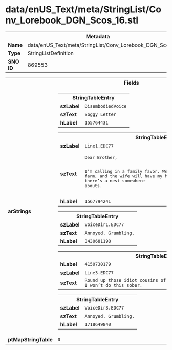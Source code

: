 <h1>data/enUS_Text/meta/StringList/Conv_Lorebook_DGN_Scos_16.stl</h1><table><tr><th colspan="100%">Metadata</th></tr><tr><td><b>Name</b></td><td>data/enUS_Text/meta/StringList/Conv_Lorebook_DGN_Scos_16.stl</td></tr><tr><td><b>Type</b></td><td>StringListDefinition</td></tr><tr><td><b>SNO ID</b></td><td>869553</td></tr></table>

<table><tr><th colspan="100%">Fields</th></tr><tr><td><b>arStrings</b></td><td><table><tr><th colspan="100%">StringTableEntry</th></tr><tr><td><b>szLabel</b></td><td><code>DisembodiedVoice</code></td></tr><tr><td><b>szText</b></td><td><code>Soggy Letter</code></td></tr><tr><td><b>hLabel</b></td><td><code>155764431</code></td></tr></table>


<table><tr><th colspan="100%">StringTableEntry</th></tr><tr><td><b>szLabel</b></td><td><code>Line1.EDC77</code></td></tr><tr><td><b>szText</b></td><td><pre>Dear Brother,  

I’m calling in a family favor. We’ve got a spider problem on the farm, and the wife will have my head if I don’t see to it. I reckon there’s a nest somewhere abouts.</pre></td></tr><tr><td><b>hLabel</b></td><td><code>1567794241</code></td></tr></table>


<table><tr><th colspan="100%">StringTableEntry</th></tr><tr><td><b>szLabel</b></td><td><code>VoiceDir1.EDC77</code></td></tr><tr><td><b>szText</b></td><td><code>Annoyed. Grumbling.</code></td></tr><tr><td><b>hLabel</b></td><td><code>3430681198</code></td></tr></table>


<table><tr><th colspan="100%">StringTableEntry</th></tr><tr><td><b>hLabel</b></td><td><code>4150730179</code></td></tr><tr><td><b>szLabel</b></td><td><code>Line3.EDC77</code></td></tr><tr><td><b>szText</b></td><td><code>Round up those idiot cousins of ours and bring a jug of rotgut. I won’t do this sober.</code></td></tr></table>


<table><tr><th colspan="100%">StringTableEntry</th></tr><tr><td><b>szLabel</b></td><td><code>VoiceDir3.EDC77</code></td></tr><tr><td><b>szText</b></td><td><code>Annoyed. Grumbling.</code></td></tr><tr><td><b>hLabel</b></td><td><code>1718649840</code></td></tr></table>


</td></tr><tr><td><b>ptMapStringTable</b></td><td><code>0</code></td></tr></table>

